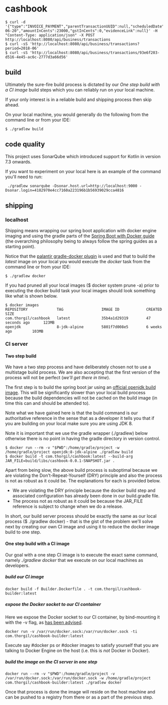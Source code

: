 # cashbook

```shell
$ curl -d '{"type":"INVOICE_PAYMENT","parentTransactionUUID":null,"scheduledDate":null,"completedDate":"2018-06-20","amountInCents":23000,"gstInCents":0,"evidenceLink":null}' -H "Content-Type: application/json" -X POST http://localhost:8080/api/business/transactions
$ curl -sS 'http://localhost:8080/api/business/transactions?period=2018-06'
$ curl -sS 'http://localhost:8080/api/business/transactions/93e6f203-d516-4e45-ac6c-2777d3a66d56'
```

## build

Ultimately the sure-fire build process is dictated by our *One step build with a CI image* build steps which you can 
reliably run on your local machine. 

If your only interest is in a reliable build and shipping process then skip ahead.

On your local machine, you would generally do the following from the command line or from your IDE:

```shell
$ ./gradlew build
```

## code quality

This project uses SonarQube which introduced support for Kotlin in version 7.3 onwards.

If you want to experiment on your local here is an example of the command you'll need to run:

```shell
 ./gradlew sonarqube -Dsonar.host.url=http://localhost:9000 -Dsonar.login=4182970e4cc7160a223196b1b56939029cca4816
```

## shipping

### localhost

Shipping means wrapping our spring boot application with docker engine imaging and using the gradle parts of
the [Spring Boot with Docker guide](https://spring.io/guides/gs/spring-boot-docker/) (the overarching philosophy 
being to always follow the spring guides as a starting point).

Notice that the [palantir gradle-docker plugin](https://github.com/palantir/gradle-docker) is used and that to build 
the *latest* image on your local you would execute the *docker* task from the command line or from your IDE:

```shell
$ ./gradlew docker
```

If you had pruned all your local images ($ docker system prune -a) prior to executing the docker build task your local 
images should look something like what is shown below. 

```shell
$ docker images
REPOSITORY             TAG                 IMAGE ID            CREATED             SIZE
com.thorgil/cashbook   latest              35b4a1d29319        47 seconds ago      123MB
openjdk                8-jdk-alpine        5801f7d008e5        6 weeks ago         103MB

```

### CI server

#### Two step build

We have a two step process and have deliberately chosen not to use a multistage build process. We are also accepting 
that the first version of the process will not be perfect (*we'll get there in time*). 

The first step is to build the spring boot jar using an [official openjdk build image](https://hub.docker.com/_/openjdk/).
This will be significantly slower than your local build process because the build dependencies will not be cached on the 
build image (in time this can and should be attended to).

Note what we have gained here is that the build command is our authoritative reference in the sense that as a developer
it tells you that if you are building on your local make sure you are using JDK 8.

Note it is important that we use the gradle wrapper (./gradlew) below otherwise there is no point in having the gradle
directory in version control.

```shell
$ docker run --rm -v "$PWD":/home/gradle/project -w /home/gradle/project openjdk:8-jdk-alpine ./gradlew build
$ docker build -t com.thorgil/cashbook:latest --build-arg JAR_FILE=build/libs/cashbook-0.0.1-SNAPSHOT.jar .
```

Apart from being slow, the above build process is suboptimal because we are violating the Don't-Repeat-Yourself (DRY)
principle and also the process is not as robust as it could be. The explanations for each is provided below.

* We are violating the DRY principle because the docker build step and associated configuration has already been done in
our build.gradle file.
* The process not as robust as it could be because the JAR_FILE reference is subject to change when we do a 
release.

In short, our build server process should be exactly the same as our local process ($ ./gradlew docker) - that is the 
gist of the problem we'll solve next by creating our own CI image and using it to reduce the docker image build to 
one step.

#### One step build with a CI image

Our goal with a one step CI image is to execute the exact same command, namely *./gradlew docker* that we execute on
our local machines as developers.

##### build our CI image

```shell
docker build -f Builder.Dockerfile . -t com.thorgil/cashbook-builder:latest
```

##### expose the Docker socket to our CI container

Here we expose the Docker socket to our CI container, by bind-mounting it with the -v flag, as 
[has been advised](http://jpetazzo.github.io/2015/09/03/do-not-use-docker-in-docker-for-ci/).

```shell
docker run -v /var/run/docker.sock:/var/run/docker.sock -ti com.thorgil/cashbook-builder:latest
```

Execute say #docker ps or #docker images to satisfy yourself that you are talking to Docker Engine on the host (i.e. 
this is *not* Docker in Docker).

##### build the image on the CI server in one step

```shell
docker run --rm -v "$PWD":/home/gradle/project -v /var/run/docker.sock:/var/run/docker.sock -w /home/gradle/project com.thorgil/cashbook-builder:latest ./gradlew docker
```

Once that process is done the image will reside on the host machine and can be pushed to a registry from there or as
a part of the previous step.